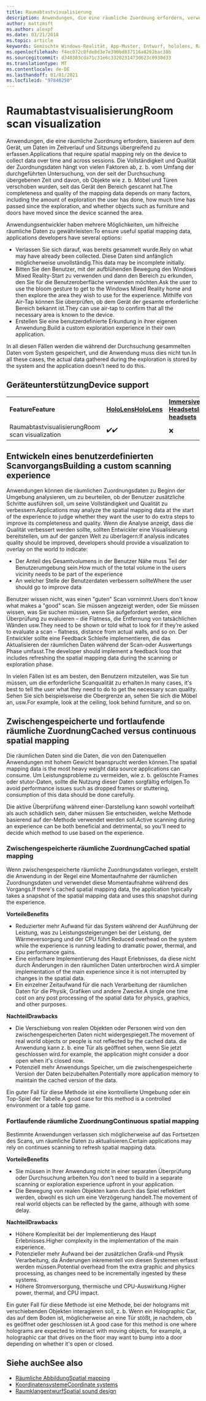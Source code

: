 ```yaml
---
title: Raumabtastvisualisierung
description: Anwendungen, die eine räumliche Zuordnung erfordern, verwenden das Gerät, um Daten im Zeitverlauf und Sitzungs übergreifend zu erfassen.
author: mattzmsft
ms.author: alexpf
ms.date: 03/21/2018
ms.topic: article
keywords: Gemischte Windows-Realität, App-Muster, Entwurf, hololens, Raum Überprüfung, räumliche Zuordnung, Mesh, Mixed Reality-Headset, Windows Mixed Reality-Headset, Virtual Reality-Headset, hololens
ms.openlocfilehash: f4ec072c8fde8d3e7e390bd837116a8262bac38b
ms.sourcegitcommit: d340303cda71c31e6c3320231473d623c0930d33
ms.translationtype: MT
ms.contentlocale: de-DE
ms.lasthandoff: 01/01/2021
ms.locfileid: "97848250"
---
```

# <a name="room-scan-visualization"></a><span data-ttu-id="3e1c9-104">Raumabtastvisualisierung</span><span class="sxs-lookup"><span data-stu-id="3e1c9-104">Room scan visualization</span></span>

<span data-ttu-id="3e1c9-105">Anwendungen, die eine räumliche Zuordnung erfordern, basieren auf dem Gerät, um Daten im Zeitverlauf und Sitzungs übergreifend zu erfassen.</span><span class="sxs-lookup"><span data-stu-id="3e1c9-105">Applications that require spatial mapping rely on the device to collect data over time and across sessions.</span></span> <span data-ttu-id="3e1c9-106">Die Vollständigkeit und Qualität der Zuordnungsdaten hängt von vielen Faktoren ab, z. b. vom Umfang der durchgeführten Untersuchung, von der seit der Durchsuchung übergebenen Zeit und davon, ob Objekte wie z. b. Möbel und Türen verschoben wurden, seit das Gerät den Bereich gescannt hat.</span><span class="sxs-lookup"><span data-stu-id="3e1c9-106">The completeness and quality of the mapping data depends on many factors, including the amount of exploration the user has done, how much time has passed since the exploration, and whether objects such as furniture and doors have moved since the device scanned the area.</span></span>

<span data-ttu-id="3e1c9-107">Anwendungsentwickler haben mehrere Möglichkeiten, um hilfreiche räumliche Daten zu gewährleisten:</span><span class="sxs-lookup"><span data-stu-id="3e1c9-107">To ensure useful spatial mapping data, applications developers have several options:</span></span>
* <span data-ttu-id="3e1c9-108">Verlassen Sie sich darauf, was bereits gesammelt wurde.</span><span class="sxs-lookup"><span data-stu-id="3e1c9-108">Rely on what may have already been collected.</span></span> <span data-ttu-id="3e1c9-109">Diese Daten sind anfänglich möglicherweise unvollständig.</span><span class="sxs-lookup"><span data-stu-id="3e1c9-109">This data may be incomplete initially.</span></span>
* <span data-ttu-id="3e1c9-110">Bitten Sie den Benutzer, mit der aufblühenden Bewegung den Windows Mixed Reality-Start zu verwenden und dann den Bereich zu erkunden, den Sie für die Benutzeroberfläche verwenden möchten.</span><span class="sxs-lookup"><span data-stu-id="3e1c9-110">Ask the user to use the bloom gesture to get to the Windows Mixed Reality home and then explore the area they wish to use for the experience.</span></span> <span data-ttu-id="3e1c9-111">Mithilfe von Air-Tap können Sie überprüfen, ob dem Gerät der gesamte erforderliche Bereich bekannt ist.</span><span class="sxs-lookup"><span data-stu-id="3e1c9-111">They can use air-tap to confirm that all the necessary area is known to the device.</span></span>
* <span data-ttu-id="3e1c9-112">Erstellen Sie eine benutzerdefinierte Erkundung in ihrer eigenen Anwendung.</span><span class="sxs-lookup"><span data-stu-id="3e1c9-112">Build a custom exploration experience in their own application.</span></span>

<span data-ttu-id="3e1c9-113">In all diesen Fällen werden die während der Durchsuchung gesammelten Daten vom System gespeichert, und die Anwendung muss dies nicht tun.</span><span class="sxs-lookup"><span data-stu-id="3e1c9-113">In all these cases, the actual data gathered during the exploration is stored by the system and the application doesn't need to do this.</span></span>

## <a name="device-support"></a><span data-ttu-id="3e1c9-114">Geräteunterstützung</span><span class="sxs-lookup"><span data-stu-id="3e1c9-114">Device support</span></span>

<table>
    <colgroup>
    <col width="33%" />
    <col width="33%" />
    <col width="33%" />
    </colgroup>
    <tr>
        <td><span data-ttu-id="3e1c9-115"><strong>Feature</strong></span><span class="sxs-lookup"><span data-stu-id="3e1c9-115"><strong>Feature</strong></span></span></td>
        <td><span data-ttu-id="3e1c9-116"><a href="../hololens-hardware-details.md"><strong>HoloLens</strong></a></span><span class="sxs-lookup"><span data-stu-id="3e1c9-116"><a href="../hololens-hardware-details.md"><strong>HoloLens</strong></a></span></span></td>
        <td><span data-ttu-id="3e1c9-117"><a href="../discover/immersive-headset-hardware-details.md"><strong>Immersive Headsets</strong></a></span><span class="sxs-lookup"><span data-stu-id="3e1c9-117"><a href="../discover/immersive-headset-hardware-details.md"><strong>Immersive headsets</strong></a></span></span></td>
    </tr>
     <tr>
        <td><span data-ttu-id="3e1c9-118">Raumabtastvisualisierung</span><span class="sxs-lookup"><span data-stu-id="3e1c9-118">Room scan visualization</span></span></td>
        <td><span data-ttu-id="3e1c9-119">✔️</span><span class="sxs-lookup"><span data-stu-id="3e1c9-119">✔️</span></span></td>
        <td>❌</td>
    </tr>
</table>



## <a name="building-a-custom-scanning-experience"></a><span data-ttu-id="3e1c9-120">Entwickeln eines benutzerdefinierten Scanvorgangs</span><span class="sxs-lookup"><span data-stu-id="3e1c9-120">Building a custom scanning experience</span></span>

<span data-ttu-id="3e1c9-121">Anwendungen können die räumlichen Zuordnungsdaten zu Beginn der Umgebung analysieren, um zu beurteilen, ob der Benutzer zusätzliche Schritte ausführen soll, um seine Vollständigkeit und Qualität zu verbessern.</span><span class="sxs-lookup"><span data-stu-id="3e1c9-121">Applications may analyze the spatial mapping data at the start of the experience to judge whether they want the user to do extra steps to improve its completeness and quality.</span></span> <span data-ttu-id="3e1c9-122">Wenn die Analyse anzeigt, dass die Qualität verbessert werden sollte, sollten Entwickler eine Visualisierung bereitstellen, um auf der ganzen Welt zu überlagern:</span><span class="sxs-lookup"><span data-stu-id="3e1c9-122">If analysis indicates quality should be improved, developers should provide a visualization to overlay on the world to indicate:</span></span>
* <span data-ttu-id="3e1c9-123">Der Anteil des Gesamtvolumens in der Benutzer Nähe muss Teil der Benutzerumgebung sein.</span><span class="sxs-lookup"><span data-stu-id="3e1c9-123">How much of the total volume in the users vicinity needs to be part of the experience</span></span>
* <span data-ttu-id="3e1c9-124">An welcher Stelle der Benutzerdaten verbessern sollte</span><span class="sxs-lookup"><span data-stu-id="3e1c9-124">Where the user should go to improve data</span></span>

<span data-ttu-id="3e1c9-125">Benutzer wissen nicht, was einen "guten" Scan vornimmt.</span><span class="sxs-lookup"><span data-stu-id="3e1c9-125">Users don't know what makes a "good" scan.</span></span> <span data-ttu-id="3e1c9-126">Sie müssen angezeigt werden, oder Sie müssen wissen, was Sie suchen müssen, wenn Sie aufgefordert werden, eine Überprüfung zu evaluieren – die Flatness, die Entfernung von tatsächlichen Wänden usw.</span><span class="sxs-lookup"><span data-stu-id="3e1c9-126">They need to be shown or told what to look for if they’re asked to evaluate a scan – flatness, distance from actual walls, and so on.</span></span> <span data-ttu-id="3e1c9-127">Der Entwickler sollte eine Feedback Schleife implementieren, die das Aktualisieren der räumlichen Daten während der Scan-oder Auswertungs Phase umfasst.</span><span class="sxs-lookup"><span data-stu-id="3e1c9-127">The developer should implement a feedback loop that includes refreshing the spatial mapping data during the scanning or exploration phase.</span></span>

<span data-ttu-id="3e1c9-128">In vielen Fällen ist es am besten, den Benutzern mitzuteilen, was Sie tun müssen, um die erforderliche Scanqualität zu erhalten.</span><span class="sxs-lookup"><span data-stu-id="3e1c9-128">In many cases, it's best to tell the user what they need to do to get the necessary scan quality.</span></span> <span data-ttu-id="3e1c9-129">Sehen Sie sich beispielsweise die Obergrenze an, sehen Sie sich die Möbel an, usw.</span><span class="sxs-lookup"><span data-stu-id="3e1c9-129">For example, look at the ceiling, look behind furniture, and so on.</span></span>

## <a name="cached-versus-continuous-spatial-mapping"></a><span data-ttu-id="3e1c9-130">Zwischengespeicherte und fortlaufende räumliche Zuordnung</span><span class="sxs-lookup"><span data-stu-id="3e1c9-130">Cached versus continuous spatial mapping</span></span>

<span data-ttu-id="3e1c9-131">Die räumlichen Daten sind die Daten, die von den Datenquellen Anwendungen mit hohem Gewicht beansprucht werden können.</span><span class="sxs-lookup"><span data-stu-id="3e1c9-131">The spatial mapping data is the most heavy weight data source applications can consume.</span></span> <span data-ttu-id="3e1c9-132">Um Leistungsprobleme zu vermeiden, wie z. b. gelöschte Frames oder stutor-Daten, sollte die Nutzung dieser Daten sorgfältig erfolgen.</span><span class="sxs-lookup"><span data-stu-id="3e1c9-132">To avoid performance issues such as dropped frames or stuttering, consumption of this data should be done carefully.</span></span>

<span data-ttu-id="3e1c9-133">Die aktive Überprüfung während einer-Darstellung kann sowohl vorteilhaft als auch schädlich sein, daher müssen Sie entscheiden, welche Methode basierend auf der-Methode verwendet werden soll.</span><span class="sxs-lookup"><span data-stu-id="3e1c9-133">Active scanning during an experience can be both beneficial and detrimental, so you'll need to decide which method to use based on the experience.</span></span>

### <a name="cached-spatial-mapping"></a><span data-ttu-id="3e1c9-134">Zwischengespeicherte räumliche Zuordnung</span><span class="sxs-lookup"><span data-stu-id="3e1c9-134">Cached spatial mapping</span></span>

<span data-ttu-id="3e1c9-135">Wenn zwischengespeicherte räumliche Zuordnungsdaten vorliegen, erstellt die Anwendung in der Regel eine Momentaufnahme der räumlichen Zuordnungsdaten und verwendet diese Momentaufnahme während des Vorgangs.</span><span class="sxs-lookup"><span data-stu-id="3e1c9-135">If there's cached spatial mapping data, the application typically takes a snapshot of the spatial mapping data and uses this snapshot during the experience.</span></span>

<span data-ttu-id="3e1c9-136">**Vorteile**</span><span class="sxs-lookup"><span data-stu-id="3e1c9-136">**Benefits**</span></span>
* <span data-ttu-id="3e1c9-137">Reduzierter mehr Aufwand für das System während der Ausführung der Leistung, was zu Leistungssteigerungen bei der Leistung, der Wärmeversorgung und der CPU führt.</span><span class="sxs-lookup"><span data-stu-id="3e1c9-137">Reduced overhead on the system while the experience is running leading to dramatic power, thermal, and cpu performance gains.</span></span>
* <span data-ttu-id="3e1c9-138">Eine einfachere Implementierung des Haupt Erlebnisses, da diese nicht durch Änderungen in den räumlichen Daten unterbrochen wird.</span><span class="sxs-lookup"><span data-stu-id="3e1c9-138">A simpler implementation of the main experience since it is not interrupted by changes in the spatial data.</span></span>
* <span data-ttu-id="3e1c9-139">Ein einzelner Zeitaufwand für die nach Verarbeitung der räumlichen Daten für die Physik, Grafiken und andere Zwecke.</span><span class="sxs-lookup"><span data-stu-id="3e1c9-139">A single one time cost on any post processing of the spatial data for physics, graphics, and other purposes.</span></span>

<span data-ttu-id="3e1c9-140">**Nachteil**</span><span class="sxs-lookup"><span data-stu-id="3e1c9-140">**Drawbacks**</span></span>
* <span data-ttu-id="3e1c9-141">Die Verschiebung von realen Objekten oder Personen wird von den zwischengespeicherten Daten nicht widergespiegelt.</span><span class="sxs-lookup"><span data-stu-id="3e1c9-141">The movement of real world objects or people is not reflected by the cached data.</span></span> <span data-ttu-id="3e1c9-142">die Anwendung kann z. b. eine Tür als geöffnet sehen, wenn Sie jetzt geschlossen wird.</span><span class="sxs-lookup"><span data-stu-id="3e1c9-142">for example, the application might consider a door open when it's closed now.</span></span>
* <span data-ttu-id="3e1c9-143">Potenziell mehr Anwendungs Speicher, um die zwischengespeicherte Version der Daten beizubehalten.</span><span class="sxs-lookup"><span data-stu-id="3e1c9-143">Potentially more application memory to maintain the cached version of the data.</span></span>

<span data-ttu-id="3e1c9-144">Ein guter Fall für diese Methode ist eine kontrollierte Umgebung oder ein Top-Spiel der Tabelle.</span><span class="sxs-lookup"><span data-stu-id="3e1c9-144">A good case for this method is a controlled environment or a table top game.</span></span>

### <a name="continuous-spatial-mapping"></a><span data-ttu-id="3e1c9-145">Fortlaufende räumliche Zuordnung</span><span class="sxs-lookup"><span data-stu-id="3e1c9-145">Continuous spatial mapping</span></span>

<span data-ttu-id="3e1c9-146">Bestimmte Anwendungen verlassen sich möglicherweise auf das Fortsetzen des Scans, um räumliche Daten zu aktualisieren.</span><span class="sxs-lookup"><span data-stu-id="3e1c9-146">Certain applications may rely on continues scanning to refresh spatial mapping data.</span></span>

<span data-ttu-id="3e1c9-147">**Vorteile**</span><span class="sxs-lookup"><span data-stu-id="3e1c9-147">**Benefits**</span></span>
* <span data-ttu-id="3e1c9-148">Sie müssen in Ihrer Anwendung nicht in einer separaten Überprüfung oder Durchsuchung arbeiten.</span><span class="sxs-lookup"><span data-stu-id="3e1c9-148">You don't need to build in a separate scanning or exploration experience upfront in your application.</span></span>
* <span data-ttu-id="3e1c9-149">Die Bewegung von realen Objekten kann durch das Spiel reflektiert werden, obwohl es sich um eine Verzögerung handelt.</span><span class="sxs-lookup"><span data-stu-id="3e1c9-149">The movement of real world objects can be reflected by the game, although with some delay.</span></span>

<span data-ttu-id="3e1c9-150">**Nachteil**</span><span class="sxs-lookup"><span data-stu-id="3e1c9-150">**Drawbacks**</span></span>
* <span data-ttu-id="3e1c9-151">Höhere Komplexität bei der Implementierung des Haupt Erlebnisses.</span><span class="sxs-lookup"><span data-stu-id="3e1c9-151">Higher complexity in the implementation of the main experience.</span></span>
* <span data-ttu-id="3e1c9-152">Potenzieller mehr Aufwand bei der zusätzlichen Grafik-und Physik Verarbeitung, da Änderungen inkrementell von diesen Systemen erfasst werden müssen.</span><span class="sxs-lookup"><span data-stu-id="3e1c9-152">Potential overhead from the extra graphic and physics processing, as changes need to be incrementally ingested by these systems.</span></span>
* <span data-ttu-id="3e1c9-153">Höhere Stromversorgung, thermische und CPU-Auswirkung.</span><span class="sxs-lookup"><span data-stu-id="3e1c9-153">Higher power, thermal, and CPU impact.</span></span>

<span data-ttu-id="3e1c9-154">Ein guter Fall für diese Methode ist eine Methode, bei der holograms mit verschiebenden Objekten interagieren soll, z. b. Wenn ein Holographic Car, das auf dem Boden ist, möglicherweise an eine Tür stößt, je nachdem, ob es geöffnet oder geschlossen ist.</span><span class="sxs-lookup"><span data-stu-id="3e1c9-154">A good case for this method is one where holograms are expected to interact with moving objects, for example, a holographic car that drives on the floor may want to bump into a door depending on whether it's open or closed.</span></span>

## <a name="see-also"></a><span data-ttu-id="3e1c9-155">Siehe auch</span><span class="sxs-lookup"><span data-stu-id="3e1c9-155">See also</span></span>

* [<span data-ttu-id="3e1c9-156">Räumliche Abbildung</span><span class="sxs-lookup"><span data-stu-id="3e1c9-156">Spatial mapping</span></span>](spatial-mapping.md)
* [<span data-ttu-id="3e1c9-157">Koordinatensysteme</span><span class="sxs-lookup"><span data-stu-id="3e1c9-157">Coordinate systems</span></span>](coordinate-systems.md)
* [<span data-ttu-id="3e1c9-158">Raumklangentwurf</span><span class="sxs-lookup"><span data-stu-id="3e1c9-158">Spatial sound design</span></span>](spatial-sound-design.md)
